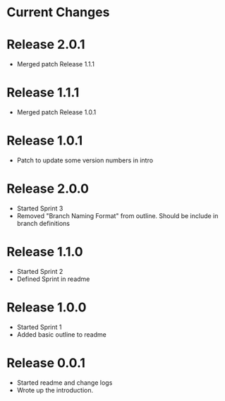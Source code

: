 # Current Changes

# Release 2.0.1
- Merged patch Release 1.1.1

# Release 1.1.1
- Merged patch Release 1.0.1

# Release 1.0.1
- Patch to update some version numbers in intro

# Release 2.0.0
- Started Sprint 3
- Removed "Branch Naming Format" from outline. Should be include in branch
  definitions

# Release 1.1.0
- Started Sprint 2
- Defined Sprint in readme

# Release 1.0.0
- Started Sprint 1
- Added basic outline to readme

# Release 0.0.1
- Started readme and change logs
- Wrote up the introduction.
